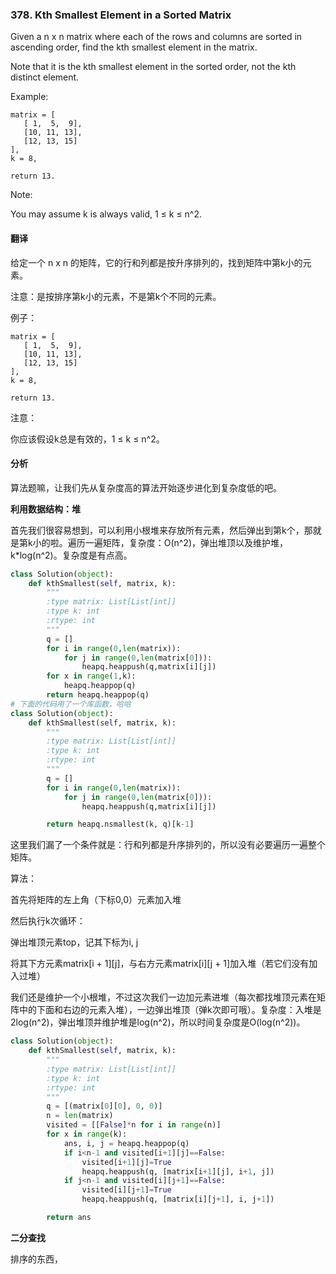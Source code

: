 ### 378. Kth Smallest Element in a Sorted Matrix

Given a n x n matrix where each of the rows and columns are sorted in ascending order, find the kth smallest element in the matrix.

Note that it is the kth smallest element in the sorted order, not the kth distinct element.

Example:

```
matrix = [
   [ 1,  5,  9],
   [10, 11, 13],
   [12, 13, 15]
],
k = 8,

return 13.
```

Note:

You may assume k is always valid, 1 ≤ k ≤ n^2.

#### 翻译

给定一个 n x n 的矩阵，它的行和列都是按升序排列的，找到矩阵中第k小的元素。

注意：是按排序第k小的元素，不是第k个不同的元素。

例子：

```
matrix = [
   [ 1,  5,  9],
   [10, 11, 13],
   [12, 13, 15]
],
k = 8,

return 13.
```

注意：

你应该假设k总是有效的，1 ≤ k ≤ n^2。

#### 分析

算法题嘛，让我们先从复杂度高的算法开始逐步进化到复杂度低的吧。

**利用数据结构：堆**

首先我们很容易想到，可以利用小根堆来存放所有元素，然后弹出到第k个，那就是第k小的啦。遍历一遍矩阵，复杂度：O(n^2)，弹出堆顶以及维护堆，k*log(n^2)。复杂度是有点高。

```Python
class Solution(object):
    def kthSmallest(self, matrix, k):
        """
        :type matrix: List[List[int]]
        :type k: int
        :rtype: int
        """
        q = []
        for i in range(0,len(matrix)):
            for j in range(0,len(matrix[0])):
                heapq.heappush(q,matrix[i][j])
        for x in range(1,k):
            heapq.heappop(q)
        return heapq.heappop(q)
# 下面的代码用了一个库函数，哈哈
class Solution(object):
    def kthSmallest(self, matrix, k):
        """
        :type matrix: List[List[int]]
        :type k: int
        :rtype: int
        """
        q = []
        for i in range(0,len(matrix)):
            for j in range(0,len(matrix[0])):
                heapq.heappush(q,matrix[i][j])

        return heapq.nsmallest(k, q)[k-1]
```

这里我们漏了一个条件就是：行和列都是升序排列的，所以没有必要遍历一遍整个矩阵。

算法：

首先将矩阵的左上角（下标0,0）元素加入堆

然后执行k次循环：

弹出堆顶元素top，记其下标为i, j

将其下方元素matrix[i + 1][j]，与右方元素matrix[i][j + 1]加入堆（若它们没有加入过堆）

我们还是维护一个小根堆，不过这次我们一边加元素进堆（每次都找堆顶元素在矩阵中的下面和右边的元素入堆），一边弹出堆顶（弹k次即可哦）。复杂度：入堆是2log(n^2)，弹出堆顶并维护堆是log(n^2)，所以时间复杂度是O(log(n^2))。

```Python
class Solution(object):
    def kthSmallest(self, matrix, k):
        """
        :type matrix: List[List[int]]
        :type k: int
        :rtype: int
        """
        q = [(matrix[0][0], 0, 0)]
        n = len(matrix)
        visited = [[False]*n for i in range(n)]
        for x in range(k):
            ans, i, j = heapq.heappop(q)
            if i<n-1 and visited[i+1][j]==False:
                visited[i+1][j]=True
                heapq.heappush(q, [matrix[i+1][j], i+1, j])
            if j<n-1 and visited[i][j+1]==False:
                visited[i][j+1]=True
                heapq.heappush(q, [matrix[i][j+1], i, j+1])

        return ans
```

**二分查找**

排序的东西，
